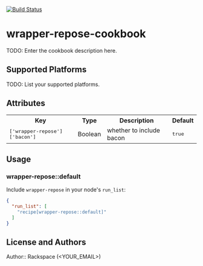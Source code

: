[![Build Status](https://travis-ci.org/mmi-cookbooks/wrapper-repose.svg)](https://travis-ci.org/mmi-cookbooks/wrapper-repose)

# wrapper-repose-cookbook

TODO: Enter the cookbook description here.

## Supported Platforms

TODO: List your supported platforms.

## Attributes

<table>
  <tr>
    <th>Key</th>
    <th>Type</th>
    <th>Description</th>
    <th>Default</th>
  </tr>
  <tr>
    <td><tt>['wrapper-repose']['bacon']</tt></td>
    <td>Boolean</td>
    <td>whether to include bacon</td>
    <td><tt>true</tt></td>
  </tr>
</table>

## Usage

### wrapper-repose::default

Include `wrapper-repose` in your node's `run_list`:

```json
{
  "run_list": [
    "recipe[wrapper-repose::default]"
  ]
}
```

## License and Authors

Author:: Rackspace (<YOUR_EMAIL>)
